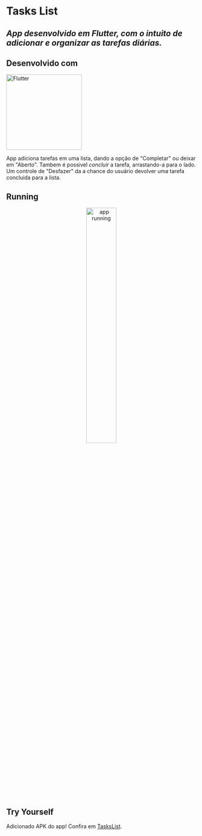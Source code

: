 # Tasks List

## _App desenvolvido em Flutter, com o intuito de adicionar e organizar as tarefas diárias._

## Desenvolvido com
<img src="https://flutter.dev/assets/flutter-lockup-1caf6476beed76adec3c477586da54de6b552b2f42108ec5bc68dc63bae2df75.png" alt="Flutter" width=200px >

App adiciona tarefas em uma lista, dando a opção de "Completar" ou deixar em "Aberto". Tambem é possivel _concluir_ a tarefa, arrastando-a para o lado. Um controle de "Desfazer" da a chance do usuário devolver uma tarefa concluida para a lista.

## Running
<p align="center"> <img  src="https://github.com/steniodr/Task-List/blob/main/tasksList.gif" alt="app running" width=40%> </p>

## Try Yourself

Adicionado APK do app!
Confira em [TasksList](https://github.com/steniodr/Task-List/blob/main/tasks-list.apk).
